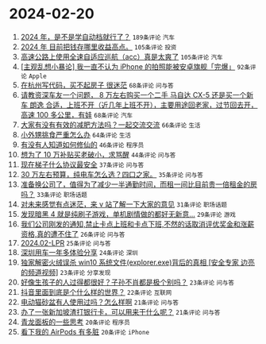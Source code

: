 # 2024-02-20

1. [2024 年，是不是学自动档就行了？](https://www.v2ex.com/t/1016734) `189条评论` `汽车`
1. [2024 年 目前把钱存哪里收益高点。](https://www.v2ex.com/t/1016722) `105条评论` `投资`
1. [高速公路上使用全速自适应巡航（acc）真是太爽了](https://www.v2ex.com/t/1016739) `105条评论` `汽车`
1. [[主观乱想小暴论] 我一直不认为 iPhone 的拍照能被安卓旗舰「完爆」](https://www.v2ex.com/t/1016755) `92条评论` `Apple`
1. [在杭州写代码，买不起房子 很迷茫](https://www.v2ex.com/t/1016753) `68条评论` `问与答`
1. [请教资深车友一个问题， 8 万左右购买一个二手 马自达 CX-5 还是买一个新车 朗逸 合适，上班不开（近几年上班不开），主要用途回老家，过节回去开，高速 100 多公里，有娃](https://www.v2ex.com/t/1016793) `68条评论` `汽车`
1. [大家有没有有效的减肥方法吗？一起交流交流](https://www.v2ex.com/t/1016797) `66条评论` `生活`
1. [小外甥挑食严重怎么办](https://www.v2ex.com/t/1016704) `64条评论` `生活`
1. [有没有人知道如何修仙的](https://www.v2ex.com/t/1016775) `46条评论` `程序员`
1. [想为了 10 万补贴买老破小，求骂醒](https://www.v2ex.com/t/1016894) `44条评论` `问与答`
1. [现在梯子什么协议最安全](https://www.v2ex.com/t/1016892) `37条评论` `问与答`
1. [30 万左右预算，纯电车怎么选？四口之家。](https://www.v2ex.com/t/1016861) `35条评论` `问与答`
1. [准备换公司了，值得为了减少一半通勤时间，而租一间比目前贵一倍租金的房吗？](https://www.v2ex.com/t/1016719) `33条评论` `职场话题`
1. [对未来感觉有点迷茫，来 v 站了解一下大家的意见](https://www.v2ex.com/t/1016900) `31条评论` `职场话题`
1. [发现暗黑 4 就是纯刷子游戏，单机剧情做的都好无新意...](https://www.v2ex.com/t/1016706) `29条评论` `游戏`
1. [我们公司刚发的通知,禁止卡点上班和卡点下班,不然的话取消评优奖金和涨薪资格,真的遭不住了](https://www.v2ex.com/t/1016927) `26条评论` `问与答`
1. [2024.02-LPR](https://www.v2ex.com/t/1016726) `25条评论` `问与答`
1. [深圳用车一年多体验分享](https://www.v2ex.com/t/1016882) `24条评论` `深圳`
1. [独家解密火绒误杀 win10 系统文件(explorer.exe)背后的真相 [安全专家 边亮 的频道视频]](https://www.v2ex.com/t/1016836) `23条评论` `分享发现`
1. [好像生孩子的人过得都很好？子孙不肖都是极个别吗？](https://www.v2ex.com/t/1016735) `23条评论` `问与答`
1. [抖音里面到底是个什么样的世界？](https://www.v2ex.com/t/1016752) `22条评论` `互联网`
1. [电动猫砂盆有人使用过吗？怎么样啊](https://www.v2ex.com/t/1016863) `21条评论` `问与答`
1. [办了一张新加坡渣打银行卡，可以用来干什么呢？](https://www.v2ex.com/t/1016703) `21条评论` `问与答`
1. [青龙面板的一些思考](https://www.v2ex.com/t/1016931) `20条评论` `程序员`
1. [看下我的 AirPods 有多脏](https://www.v2ex.com/t/1016902) `20条评论` `iPhone`
